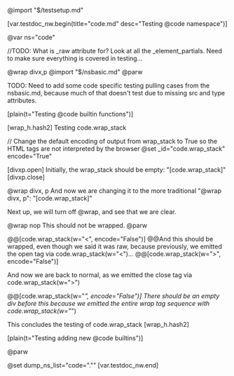@import "$/testsetup.md"

[var.testdoc_nw.begin(title="code.md" desc="Testing @code namespace")]

@var ns="code"


//TODO: What is _raw attribute for? Look at all the _element_partials. Need to make sure everything is covered in testing...

@wrap divx,p
@import "$/nsbasic.md"
@parw

TODO: Need to add some code specific testing pulling cases from the nsbasic.md, because much of that doesn't test due to missing src and type attributes.

[plain(t="Testing @code builtin functions")]

[wrap_h.hash2]
Testing code.wrap_stack

// Change the default encoding of output from wrap_stack to True so the HTML tags are not interpreted by the browser
@set _id="code.wrap_stack" encode="True"

[divxp.open]
Initially, the wrap_stack should be empty: "[code.wrap_stack]"
[divxp.close]

@wrap divx, p
And now we are changing it to the more traditional "@wrap divx, p": "[code.wrap_stack]"

Next up, we will turn off @wrap, and see that we are clear.

@wrap nop
This should not be wrapped.
@parw

@@[code.wrap_stack(w="<", encode="False")]
@@And this should be wrapped, even though we said it was raw, because previously, we emitted the open tag via code.wrap_stack(w="<")...
@@[code.wrap_stack(w=">", encode="False")]

And now we are back to normal, as we emitted the close tag via code.wrap_stack(w=">")

@@[code.wrap_stack(w="*", encode="False")]
There should be an empty div before this because we emitted the entire wrap tag sequence with code.wrap_stack(w="*")

This concludes the testing of code.wrap_stack
[wrap_h.hash2]

[plain(t="Testing adding new @code builtins")]

@parw

@set dump_ns_list="code=\".\""
[var.testdoc_nw.end]

